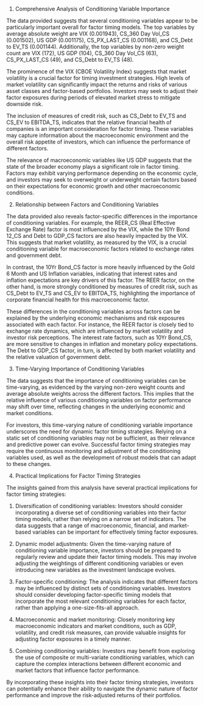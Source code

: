 1. Comprehensive Analysis of Conditioning Variable Importance

The data provided suggests that several conditioning variables appear to be particularly important overall for factor timing models. The top variables by average absolute weight are VIX (0.001943), CS_360 Day Vol_CS (0.001502), US GDP (0.001175), CS_PX_LAST_CS (0.001168), and CS_Debt to EV_TS (0.001144). Additionally, the top variables by non-zero weight count are VIX (172), US GDP (104), CS_360 Day Vol_CS (63), CS_PX_LAST_CS (49), and CS_Debt to EV_TS (48).

The prominence of the VIX (CBOE Volatility Index) suggests that market volatility is a crucial factor for timing investment strategies. High levels of market volatility can significantly impact the returns and risks of various asset classes and factor-based portfolios. Investors may seek to adjust their factor exposures during periods of elevated market stress to mitigate downside risk.

The inclusion of measures of credit risk, such as CS_Debt to EV_TS and CS_EV to EBITDA_TS, indicates that the relative financial health of companies is an important consideration for factor timing. These variables may capture information about the macroeconomic environment and the overall risk appetite of investors, which can influence the performance of different factors.

The relevance of macroeconomic variables like US GDP suggests that the state of the broader economy plays a significant role in factor timing. Factors may exhibit varying performance depending on the economic cycle, and investors may seek to overweight or underweight certain factors based on their expectations for economic growth and other macroeconomic conditions.

2. Relationship between Factors and Conditioning Variables

The data provided also reveals factor-specific differences in the importance of conditioning variables. For example, the REER_CS (Real Effective Exchange Rate) factor is most influenced by the VIX, while the 10Yr Bond 12_CS and Debt to GDP_CS factors are also heavily impacted by the VIX. This suggests that market volatility, as measured by the VIX, is a crucial conditioning variable for macroeconomic factors related to exchange rates and government debt.

In contrast, the 10Yr Bond_CS factor is more heavily influenced by the Gold 6 Month and US Inflation variables, indicating that interest rates and inflation expectations are key drivers of this factor. The REER factor, on the other hand, is more strongly conditioned by measures of credit risk, such as CS_Debt to EV_TS and CS_EV to EBITDA_TS, highlighting the importance of corporate financial health for this macroeconomic factor.

These differences in the conditioning variables across factors can be explained by the underlying economic mechanisms and risk exposures associated with each factor. For instance, the REER factor is closely tied to exchange rate dynamics, which are influenced by market volatility and investor risk perceptions. The interest rate factors, such as 10Yr Bond_CS, are more sensitive to changes in inflation and monetary policy expectations. The Debt to GDP_CS factor, in turn, is affected by both market volatility and the relative valuation of government debt.

3. Time-Varying Importance of Conditioning Variables

The data suggests that the importance of conditioning variables can be time-varying, as evidenced by the varying non-zero weight counts and average absolute weights across the different factors. This implies that the relative influence of various conditioning variables on factor performance may shift over time, reflecting changes in the underlying economic and market conditions.

For investors, this time-varying nature of conditioning variable importance underscores the need for dynamic factor timing strategies. Relying on a static set of conditioning variables may not be sufficient, as their relevance and predictive power can evolve. Successful factor timing strategies may require the continuous monitoring and adjustment of the conditioning variables used, as well as the development of robust models that can adapt to these changes.

4. Practical Implications for Factor Timing Strategies

The insights gained from this analysis have several practical implications for factor timing strategies:

1. Diversification of conditioning variables: Investors should consider incorporating a diverse set of conditioning variables into their factor timing models, rather than relying on a narrow set of indicators. The data suggests that a range of macroeconomic, financial, and market-based variables can be important for effectively timing factor exposures.

2. Dynamic model adjustments: Given the time-varying nature of conditioning variable importance, investors should be prepared to regularly review and update their factor timing models. This may involve adjusting the weightings of different conditioning variables or even introducing new variables as the investment landscape evolves.

3. Factor-specific conditioning: The analysis indicates that different factors may be influenced by distinct sets of conditioning variables. Investors should consider developing factor-specific timing models that incorporate the most relevant conditioning variables for each factor, rather than applying a one-size-fits-all approach.

4. Macroeconomic and market monitoring: Closely monitoring key macroeconomic indicators and market conditions, such as GDP, volatility, and credit risk measures, can provide valuable insights for adjusting factor exposures in a timely manner.

5. Combining conditioning variables: Investors may benefit from exploring the use of composite or multi-variate conditioning variables, which can capture the complex interactions between different economic and market factors that influence factor performance.

By incorporating these insights into their factor timing strategies, investors can potentially enhance their ability to navigate the dynamic nature of factor performance and improve the risk-adjusted returns of their portfolios.